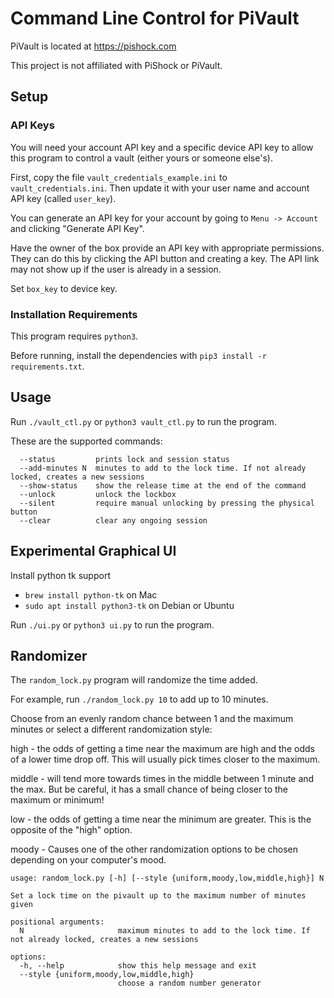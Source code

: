 # Command Line Control for PiVault

PiVault is located at https://pishock.com

This project is not affiliated with PiShock or PiVault.

## Setup

### API Keys

You will need your account API key and a specific device API key to allow this
program to control a vault (either yours or someone else's).

First, copy the file `vault_credentials_example.ini` to `vault_credentials.ini`.
Then update it with your user name and account API key (called `user_key`).

You can generate an API key for your account by going to `Menu -> Account`
and clicking "Generate API Key".

Have the owner of the box provide an API key with appropriate permissions.
They can do this by clicking the API button and creating a key. 
The API link may not show up if the user is already in a session.

Set `box_key` to device key.

### Installation Requirements

This program requires `python3`.

Before running, install the dependencies with `pip3 install -r requirements.txt`.


## Usage

Run `./vault_ctl.py` or `python3 vault_ctl.py` to run the program.

These are the supported commands:

```
  --status         prints lock and session status
  --add-minutes N  minutes to add to the lock time. If not already locked, creates a new sessions
  --show-status    show the release time at the end of the command
  --unlock         unlock the lockbox
  --silent         require manual unlocking by pressing the physical button
  --clear          clear any ongoing session
```

## Experimental Graphical UI

Install python tk support
- `brew install python-tk` on Mac
- `sudo apt install python3-tk` on Debian or Ubuntu

Run `./ui.py` or `python3 ui.py` to run the program.

## Randomizer

The `random_lock.py` program will randomize the time added.

For example, run `./random_lock.py 10` to add up to 10 minutes.

Choose from an evenly random chance between 1 and the maximum minutes or
select a different randomization style:

high - the odds of getting a time near the maximum are high and the odds of a lower
time drop off. This will usually pick times closer to the maximum.

middle - will tend more towards times in the middle between 1 minute and the max.
But be careful, it has a small chance of being closer to the maximum or minimum!

low - the odds of getting a time near the minimum are greater. This is the
opposite of the "high" option.

moody - Causes one of the other randomization options to be chosen depending
on your computer's mood.

```
usage: random_lock.py [-h] [--style {uniform,moody,low,middle,high}] N

Set a lock time on the pivault up to the maximum number of minutes given

positional arguments:
  N                     maximum minutes to add to the lock time. If not already locked, creates a new sessions

options:
  -h, --help            show this help message and exit
  --style {uniform,moody,low,middle,high}
                        choose a random number generator
```
